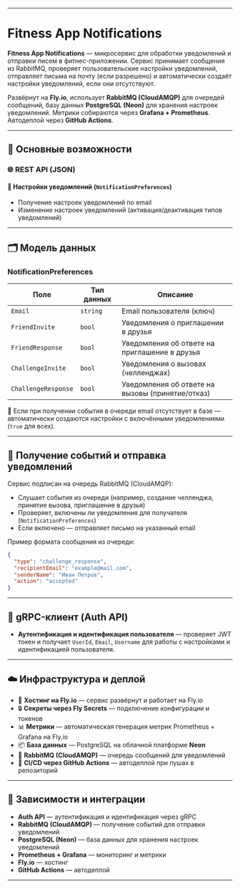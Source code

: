 

---

# Fitness App Notifications

**Fitness App Notifications** — микросервис для обработки уведомлений и отправки писем в фитнес-приложении. Сервис принимает сообщения из RabbitMQ, проверяет пользовательские настройки уведомлений, отправляет письма на почту (если разрешено) и автоматически создаёт настройки уведомлений, если они отсутствуют.

Развёрнут на **Fly.io**, использует **RabbitMQ (CloudAMQP)** для очередей сообщений, базу данных **PostgreSQL (Neon)** для хранения настроек уведомлений. Метрики собираются через **Grafana + Prometheus**. Автодеплой через **GitHub Actions**.

---

## 🚀 Основные возможности

### 🌐 REST API (JSON)

#### 🔔 Настройки уведомлений (`NotificationPreferences`)

* Получение настроек уведомлений по email
* Изменение настроек уведомлений (активация/деактивация типов уведомлений)

---

## 🗂️ Модель данных

### NotificationPreferences

| Поле                | Тип данных | Описание                                         |
| ------------------- | ---------- | ------------------------------------------------ |
| `Email`             | `string`   | Email пользователя (ключ)                        |
| `FriendInvite`      | `bool`     | Уведомления о приглашении в друзья               |
| `FriendResponse`    | `bool`     | Уведомления об ответе на приглашение в друзья    |
| `ChallengeInvite`   | `bool`     | Уведомления о вызовах (челленджах)               |
| `ChallengeResponse` | `bool`     | Уведомления об ответе на вызовы (принятие/отказ) |

📌 Если при получении события в очереди email отсутствует в базе — автоматически создаются настройки с включёнными уведомлениями (`true` для всех).

---

## 📩 Получение событий и отправка уведомлений

Сервис подписан на очередь RabbitMQ (CloudAMQP):

* Слушает события из очереди (например, создание челленджа, принятие вызова, приглашение в друзья)
* Проверяет, включены ли уведомления для получателя (`NotificationPreferences`)
* Если включено — отправляет письмо на указанный email

Пример формата сообщения из очереди:

```json
{
  "type": "challenge_response",
  "recipientEmail": "example@mail.com",
  "senderName": "Иван Петров",
  "action": "accepted"
}
```

---

## 🔐 gRPC-клиент (Auth API)

* **Аутентификация и идентификация пользователя** — проверяет JWT токен и получает `UserId`, `Email`, `Username` для работы с настройками и идентификацией пользователя.

---

## ☁️ Инфраструктура и деплой

* 🚀 **Хостинг на Fly.io** — сервис развёрнут и работает на Fly.io
* 🔒 **Секреты через Fly Secrets** — подключение конфигурации и токенов
* 📊 **Метрики** — автоматическая генерация метрик Prometheus + Grafana на Fly.io
* 📦 **База данных** — PostgreSQL на облачной платформе **Neon**
* 🐇 **RabbitMQ (CloudAMQP)** — очередь сообщений для уведомлений
* 🔄 **CI/CD через GitHub Actions** — автодеплой при пушах в репозиторий

---

## 🧩 Зависимости и интеграции

* **Auth API** — аутентификация и идентификация через gRPC
* **RabbitMQ (CloudAMQP)** — получение событий для отправки уведомлений
* **PostgreSQL (Neon)** — база данных для хранения настроек уведомлений
* **Prometheus + Grafana** — мониторинг и метрики
* **Fly.io** — хостинг
* **GitHub Actions** — автодеплой

---

